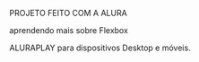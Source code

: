 PROJETO FEITO COM A ALURA

aprendendo mais sobre Flexbox

ALURAPLAY para dispositivos Desktop e móveis.
